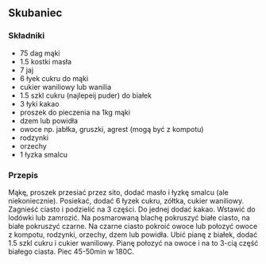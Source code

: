 ## Skubaniec

### Składniki
- 75 dag mąki
- 1.5 kostki masła
- 7 jaj
- 6 łyek cukru do mąki
- cukier waniliowy lub wanilia
- 1.5 szkl cukru (najlepeij puder) do białek
- 3 łyki kakao
- proszek do pieczenia na 1kg mąki
- dzem lub powidła
- owoce np. jabłka,  gruszki, agrest (mogą być z kompotu)
- rodzynki
- orzechy
- 1 łyzka smalcu

### Przepis
Mąkę, proszek przesiać przez sito, dodać masło i łyzkę smalcu (ale niekoniecznie). Posiekać, dodać 6 łyzek cukru, zółtka, cukier waniliowy. Zagnieść ciasto i podzielić na 3 części. Do jednej dodać kakao. Wstawić do lodówki lub zamrozić. Na posmarowaną blachę pokruszyć białe ciasto, na białe pokruszyć czarne. Na czarne ciasto pokroić owoce lub połozyć owoce z kompotu, rodzynki, orzechy, dzem lub powidła. Ubić pianę z białek, dodać 1.5 szkl cukru i cukier waniliowy. Pianę połozyć na owoce i na to 3-cią część białego ciasta. Piec 45-50min w 180C.

